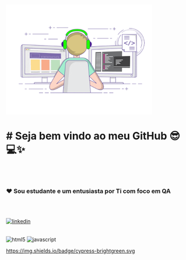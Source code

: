 <img src = "giphy ti.gif" width = "400px">
<h1> # Seja bem vindo ao meu GitHub 😎💻✨ </h1>
<br> </br>

<h3> ❤ Sou estudante e um entusiasta por Ti com foco em QA </h3>
<br> </br>

[![linkedin](https://img.shields.io/badge/LinkedIn-0077B5?style=for-the-badge&logo=linkedin&logoColor=white)](https://www.linkedin.com/in/viniciusnogi)

<div style="display: inline_block"><br/>
<img align="center" alt="html5" src="https://img.shields.io/badge/HTML5-E34F26?style=for-the-badge&logo=html5&logoColor=white" />
<img align="center" alt="javascript" src= "https://img.shields.io/badge/JavaScript-F7DF1E?style=for-the-badge&logo=javascript&logoColor=black" />
  
</div>

 https://img.shields.io/badge/cypress-brightgreen.svg
